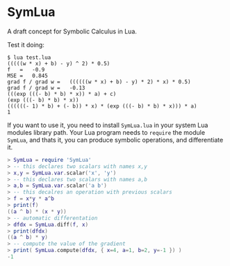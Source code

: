 SymLua
======

A draft concept for Symbolic Calculus in Lua.

Test it doing:

```
$ lua test.lua
(((((w * x) + b) - y) ^ 2) * 0.5)
f   = 	-0.9
MSE = 	0.845
grad f / grad w = 	((((((w * x) + b) - y) * 2) * x) * 0.5)
grad f / grad w = 	-0.13
(((exp (((- b) * b) * x)) * a) + c)
(exp (((- b) * b) * x))
((((((- 1) * b) + (- b)) * x) * (exp (((- b) * b) * x))) * a)
1
```

If you want to use it, you need to install `SymLua.lua` in your system Lua
modules library path. Your Lua program needs to `require` the module `SymLua`,
and thats it, you can produce symbolic operations, and differentiate it.

```Lua
> SymLua = require 'SymLua'
> -- this declares two scalars with names x,y
> x,y = SymLua.var.scalar('x', 'y')
> -- this declares two scalars with names a,b
> a,b = SymLua.var.scalar('a b')
> -- this decalres an operation with previous scalars
> f = x*y * a^b
> print(f)
((a ^ b) * (x * y))
> -- automatic differentation
> dfdx = SymLua.diff(f, x)
> print(dfdx)
((a ^ b) * y)
> -- compute the value of the gradient
> print( SymLua.compute(dfdx, { x=4, a=1, b=2, y=-1 }) )
-1
```
